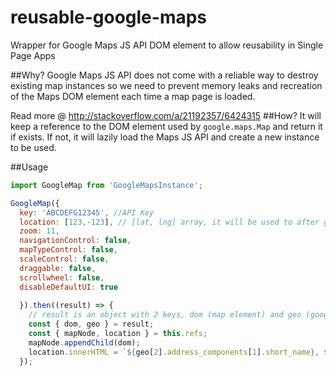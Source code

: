 # reusable-google-maps
Wrapper for Google Maps JS API DOM element to allow reusability in Single Page Apps 

##Why?
Google Maps JS API does not come with a reliable way to destroy existing map instances so we need to prevent memory leaks and recreation of the Maps DOM element each time a map page is loaded.

Read more @ http://stackoverflow.com/a/21192357/6424315
##How?
It will keep a reference to the DOM element used by `google.maps.Map` and return it if exists. 
If not, it will lazily load the Maps JS API and create a new instance to be used.

##Usage
```js
import GoogleMap from 'GoogleMapsInstance';

GoogleMap({
  key: 'ABCDEFG12345', //API Key
  location: [123,-123], // [lat, lng] array, it will be used to after google maps api is loaded to create latlng object
  zoom: 11,
  navigationControl: false,
  mapTypeControl: false,
  scaleControl: false,
  draggable: false,
  scrollwheel: false,
  disableDefaultUI: true
 
  }).then((result) => {
    // result is an object with 2 keys, dom (map element) and geo (google geocode result)
    const { dom, geo } = result;
    const { mapNode, location } = this.refs;
    mapNode.appendChild(dom);
    location.innerHTML = `${geo[2].address_components[1].short_name}, ${geo[2].address_components[3].short_name}`;
  });

```
